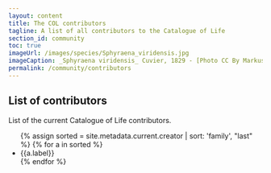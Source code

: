 ```yaml
---
layout: content
title: The COL contributors
tagline: A list of all contributors to the Catalogue of Life
section_id: community
toc: true
imageUrl: /images/species/Sphyraena_viridensis.jpg    
imageCaption: _Sphyraena viridensis_ Cuvier, 1829 - [Photo CC By Markus Döring](https://www.inaturalist.org/observations/87857259)
permalink: /community/contributors
---
```


## List of contributors
List of the current Catalogue of Life contributors.

<div id="contributors">  
  <ul>
  {% assign sorted = site.metadata.current.creator | sort: 'family', "last" %}
  {% for a in sorted %}
    <li>{{a.label}}</li>
  {% endfor %}
  </ul>
</div>
